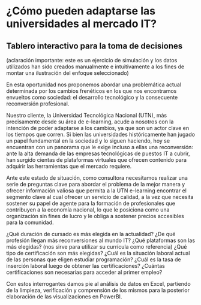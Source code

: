# ¿Cómo pueden adaptarse las universidades al mercado IT?
## Tablero interactivo para la toma de decisiones

(aclaración importante: este es un ejercicio de simulación y los datos utilizados han sido creados manualmente e intuitivamente a los fines de montar una ilustración del enfoque seleccionado)

En esta oportunidad nos proponemos abordar una problemática actual determinada por los cambios frenéticos en los que nos encontramos envueltos como sociedad: el desarrollo tecnológico y la consecuente reconversión profesional. 

Nuestro cliente, la Universidad Tecnológica Nacional (UTN), más precisamente desde su área de e-learning, acude a nosotros con la intención de poder adaptarse a los cambios, ya que son un actor clave en los tiempos que corren. Si bien las universidades históricamente han jugado un papel fundamental en la sociedad y lo siguen haciendo, hoy se encuentran con un panorama que le exige incluso a ellas una reconversión: ante la alta demanda de las empresas tecnológicas de puestos IT a cubrir, han surgido cientas de plataformas virtuales que ofrecen contenido para adquirir las herramientas que el mercado requiere. 

Ante este estado de situación, como consultora necesitamos realizar una serie de preguntas clave para abordar el problema de la mejor manera y ofrecer información valiosa que permita a la UTN e-learning encontrar el segmento clave al cual ofrecer un servicio de calidad, a la vez que necesita sostener su papel de agente para la formación de profesionales que contribuyen a la economía nacional, lo que le posiciona como una organización sin fines de lucro y le obliga a sostener precios accesibles para la comunidad.

¿Qué duración de cursado es más elegida en la actualidad? 
¿De qué profesión llegan más reconversiones al mundo IT?
¿Qué plataformas son las más elegidas? (nos sirve para utilizar su currícula como referencia)
¿Qué tipo de certificación son más elegidas?
¿Cuál es la situación laboral actual de las personas que eligen estudiar programación?
¿Cuál es la tasa de inserción laboral luego de obtener las certificaciones?
¿Cuántas certificaciones son necesarias para acceder al primer empleo?

Con estos interrogantes damos pie al análisis de datos en Excel, partiendo de la limpieza, verificación y comprensión de los mismos para la posterior elaboración de las visualizaciones en PowerBI.